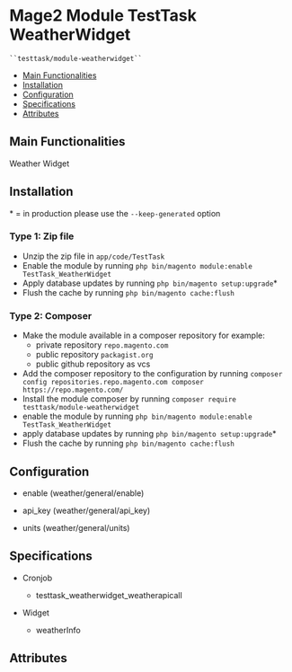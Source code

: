 # Mage2 Module TestTask WeatherWidget

    ``testtask/module-weatherwidget``

 - [Main Functionalities](#markdown-header-main-functionalities)
 - [Installation](#markdown-header-installation)
 - [Configuration](#markdown-header-configuration)
 - [Specifications](#markdown-header-specifications)
 - [Attributes](#markdown-header-attributes)


## Main Functionalities
Weather Widget

## Installation
\* = in production please use the `--keep-generated` option

### Type 1: Zip file

 - Unzip the zip file in `app/code/TestTask`
 - Enable the module by running `php bin/magento module:enable TestTask_WeatherWidget`
 - Apply database updates by running `php bin/magento setup:upgrade`\*
 - Flush the cache by running `php bin/magento cache:flush`

### Type 2: Composer

 - Make the module available in a composer repository for example:
    - private repository `repo.magento.com`
    - public repository `packagist.org`
    - public github repository as vcs
 - Add the composer repository to the configuration by running `composer config repositories.repo.magento.com composer https://repo.magento.com/`
 - Install the module composer by running `composer require testtask/module-weatherwidget`
 - enable the module by running `php bin/magento module:enable TestTask_WeatherWidget`
 - apply database updates by running `php bin/magento setup:upgrade`\*
 - Flush the cache by running `php bin/magento cache:flush`


## Configuration

 - enable (weather/general/enable)

 - api_key (weather/general/api_key)

 - units (weather/general/units)


## Specifications

 - Cronjob
	- testtask_weatherwidget_weatherapicall

 - Widget
	- weatherInfo


## Attributes



